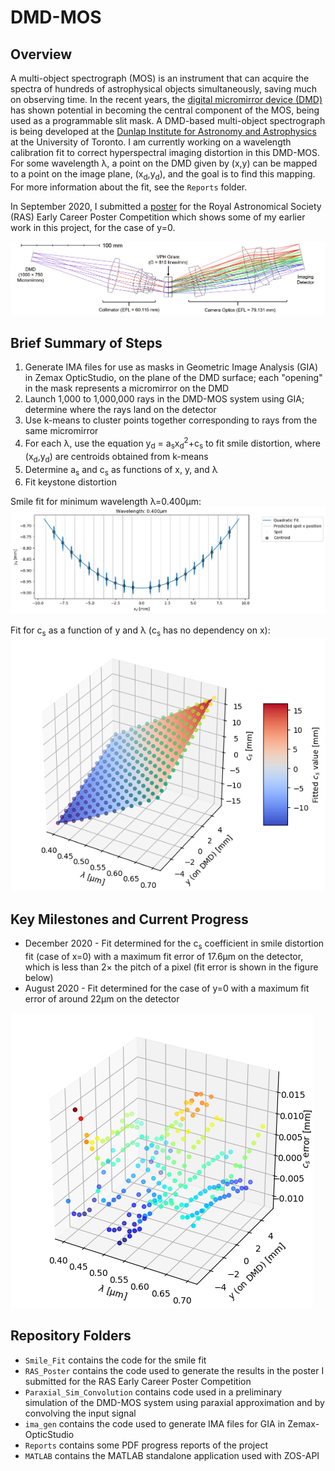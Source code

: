 # DMD-MOS

## Overview

A multi-object spectrograph (MOS) is an instrument that can acquire the spectra of hundreds of astrophysical objects simultaneously, saving much on observing time. In the recent years, the [digital micromirror device (DMD)](https://en.wikipedia.org/wiki/Digital_micromirror_device) has shown potential in becoming the central component of the MOS, being used as a programmable slit mask. A DMD-based multi-object spectrograph is being developed at the [Dunlap Institute for Astronomy and Astrophysics](http://www.dunlap.utoronto.ca/) at the University of Toronto. I am currently working on a wavelength calibration fit to correct hyperspectral imaging distortion in this DMD-MOS. For some wavelength λ, a point on the DMD given by (x,y) can be mapped to a point on the image plane, (x<sub>d</sub>,y<sub>d</sub>), and the goal is to find this mapping. For more information about the fit, see the ```Reports``` folder.

In September 2020, I submitted a [poster](https://ras.ac.uk/poster-contest/matthew-c-h-leung) for the Royal Astronomical Society (RAS) Early Career Poster Competition which shows some of my earlier work in this project, for the case of y=0. 

![](https://github.com/mattleung10/DMD-MOS/blob/main/RAS_Poster/Poster_Images/DMD-MOS_Optical_Design.jpg)

## Brief Summary of Steps
1) Generate IMA files for use as masks in Geometric Image Analysis (GIA) in Zemax OpticStudio, on the plane of the DMD surface; each "opening" in the mask represents a micromirror on the DMD
2) Launch 1,000 to 1,000,000 rays in the DMD-MOS system using GIA; determine where the rays land on the detector
3) Use k-means to cluster points together corresponding to rays from the same micromirror
4) For each λ, use the equation y<sub>d</sub> = a<sub>s</sub>x<sub>d</sub><sup>2</sup>+c<sub>s</sub> to fit smile distortion, where (x<sub>d</sub>,y<sub>d</sub>) are centroids obtained from k-means
5) Determine a<sub>s</sub> and c<sub>s</sub> as functions of x, y, and λ
6) Fit keystone distortion

Smile fit for minimum wavelength λ=0.400µm:![](https://github.com/mattleung10/DMD-MOS/blob/main/RAS_Poster/Outputs/0.400um_plot.png)

Fit for c<sub>s</sub> as a function of y and λ (c<sub>s</sub> has no dependency on x):![](https://github.com/mattleung10/DMD-MOS/blob/main/Smile_Fit/dataset/smile_results/angle_add_corr_roots_quad_2/angle_add_corr_roots_quad_2_surface.png)

## Key Milestones and Current Progress
- December 2020 - Fit determined for the c<sub>s</sub> coefficient in smile distortion fit (case of x=0) with a maximum fit error of 17.6µm on the detector, which is less than 2× the pitch of a pixel (fit error is shown in the figure below)
- August 2020 - Fit determined for the case of y=0 with a maximum fit error of around 22µm on the detector

![](https://github.com/mattleung10/DMD-MOS/blob/main/Smile_Fit/dataset/smile_results/angle_add_corr_roots_quad_2/angle_add_corr_roots_quad_2.png)

## Repository Folders
-	```Smile_Fit``` contains the code for the smile fit
-	```RAS_Poster``` contains the code used to generate the results in the poster I submitted for the RAS Early Career Poster Competition
-	```Paraxial_Sim_Convolution``` contains code used in a preliminary simulation of the DMD-MOS system using paraxial approximation and by convolving the input signal
-	```ima_gen``` contains the code used to generate IMA files for GIA in Zemax-OpticStudio
- ```Reports``` contains some PDF progress reports of the project
-	```MATLAB``` contains the MATLAB standalone application used with ZOS-API
